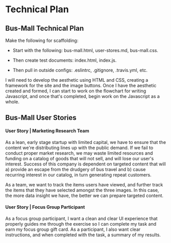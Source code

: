 # Technical Plan

## Bus-Mall Technical Plan

Make the following for scaffolding:

* Start with the following: bus-mall.html, user-stores.md, bus-mall.css. 

* Then create test documents: index.html, index.js. 

* Then pull in outside configs: .eslintrc, .gitignore, .travis.yml, etc. 

I will need to develop the aesthetic using HTML and CSS, creating a framework for the site and the image buttons. Once I have the aesthetic created and formed, I can start to work on the flowchart for writing Javascript, and once that's completed, begin work on the Javascript as a whole. 



## Bus-Mall User Stories

#### User Story | Marketing Research Team

As a lean, early stage startup with limited capital, we have to ensure that the content we're distributing lines up with the public demand. If we fail to conduct proper market research, we may waste limited resources and funding on a catalog of goods that will not sell, and will lose our user's interest. Success of this company is dependent on targeted content that will a) provide an escape from the drudgery of bus travel and b) cause recurring interest in our catalog, in turn generating repeat customers. 

As a team, we want to track the items users have viewed, and further track the items that they have selected amongst the three images. In this case, the more data insight we have, the better we can prepare targeted content. 

#### User Story | Focus Group Participant

As a focus group participant, I want a clean and clear UI experience that properly guides me through the exercise so I can complete my task and earn my focus group gift card. As a participant, I also want clear instructions, and when completed with the task, a summary of my results. 
